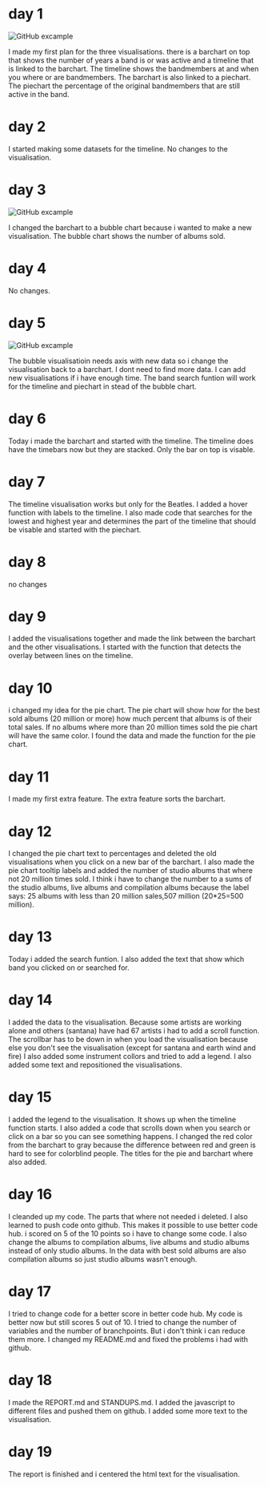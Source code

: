 # day 1

![GitHub excample](/doc/dataproject.PNG)

I made my first plan for the three visualisations. there is a barchart on top that shows the number of years a band is or was active and a timeline that is linked to the barchart.
The timeline shows the bandmembers at and when you where or are bandmembers. The barchart is also linked to a piechart. The piechart the percentage of the original bandmembers that are still active in the band.

# day 2

I started making some datasets for the timeline. No changes to the visualisation.

# day 3

![GitHub excample](/doc/dataproject2.PNG)

I changed the barchart to a bubble chart because i wanted to make a new visualisation. The bubble chart shows the number of albums sold.

# day 4

No changes.

# day 5

![GitHub excample](/doc/dataproject3.PNG)

The bubble visualisatioin needs axis with new data so i change the visualisation back to a barchart. I dont need to find more data. I can add new visualisations if i have enough time. The band search funtion will work for the timeline and piechart in stead of the bubble chart. 

# day 6

Today i made the barchart and started with the timeline. The timeline does have the timebars now but they are stacked. Only the bar on top is visable.

# day 7

The timeline visualisation works but only for the Beatles. I added a hover function with labels to the timeline. I also made code that searches for the lowest and highest year and determines the part of the timeline that should be visable and started with the piechart. 

# day 8

no changes

# day 9

I added the visualisations together and made the link between the barchart and the other visualisations. I started with the function that detects the overlay between lines on the timeline. 

# day 10

i changed my idea for the pie chart. The pie chart will show how for the best sold albums (20 million or more) how much percent that albums is of their total sales. If no albums where more than 20 million times sold the pie chart will have the same color. I found the data and made the function for the pie chart. 

# day 11

I made my first extra feature. The extra feature sorts the barchart. 

# day 12

I changed the pie chart text to percentages and deleted the old visualisations when you click on a new bar of the barchart. I also made the pie chart tooltip labels and added the number of studio albums that where not 20 million times sold. I think i have to change the number to a sums of the studio albums, live albums and compilation albums because the label says: 25 albums with less than 20 million sales,507 million (20*25=500 million).

# day 13

Today i added the search funtion. I also added the text that show which band you clicked on or searched for.

# day 14

I added the data to the visualisation. Because some artists are working alone and others (santana) have had 67 artists i had to add a scroll function. The scrollbar has to be down in when you load the visualisation because else you don't see the visualisation (except for santana and earth wind and fire) I also added some instrument collors and tried to add a legend. I also added some text and repositioned the visualisations. 

# day 15

I added the legend to the visualisation. It shows up when the timeline function starts. I also added a code that scrolls down when you search or click on a bar so you can see something happens. I changed the red color from the barchart to gray because the difference between red and green is hard to see for colorblind people. The titles for the pie and barchart where also added.

# day 16

I cleanded up my code. The parts that where not needed i deleted. I also learned to push code onto github. This makes it possible to use better code hub. i scored on 5 of the 10 points so i have to change some code. I also change the albums to compilation albums, live albums and studio albums instead of only studio albums. In the data with best sold albums are also compilation albums so just studio albums wasn't enough. 

# day 17

I tried to change code for a better score in better code hub. My code is better now but still scores 5 out of 10. I tried to change the number of variables and the number of branchpoints. But i don't think i can reduce them more. I changed my README.md and fixed the problems i had with github.

# day 18

I made the REPORT.md and STANDUPS.md. I added the javascript to different files and pushed them on github. I added some more text to the visualisation.

# day 19

The report is finished and i centered the html text for the visualisation.

